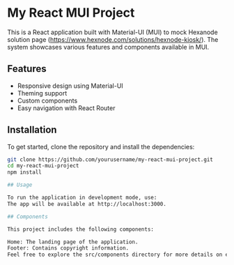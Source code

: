 # My React MUI Project

This is a React application built with Material-UI (MUI) to mock Hexanode solution page (https://www.hexnode.com/solutions/hexnode-kiosk/). The system showcases various features and components available in MUI.


## Features

- Responsive design using Material-UI
- Theming support
- Custom components
- Easy navigation with React Router

## Installation

To get started, clone the repository and install the dependencies:

```bash
git clone https://github.com/yourusername/my-react-mui-project.git
cd my-react-mui-project
npm install

## Usage

To run the application in development mode, use:
The app will be available at http://localhost:3000.

## Components

This project includes the following components:

Home: The landing page of the application.
Footer: Contains copyright information.
Feel free to explore the src/components directory for more details on each component.
